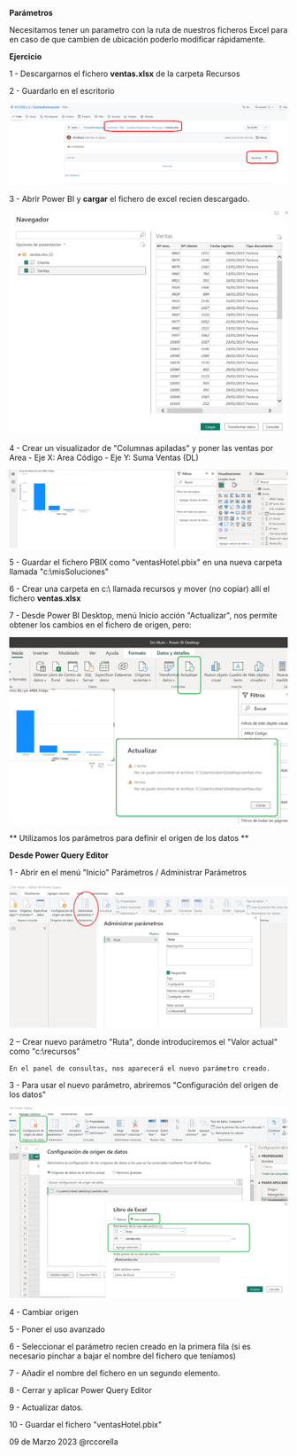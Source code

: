 ﻿

**Parámetros**

Necesitamos tener un parametro con la ruta de nuestros ficheros Excel para en caso de que cambien de ubicación poderlo modificar rápidamente.

**Ejercicio**

1 - Descargarnos el fichero **ventas.xlsx** de la carpeta Recursos

2 - Guardarlo en el escritorio

![](Recursos/download.png)

3 - Abrir Power BI y **cargar** el fichero de excel recien descargado.

![](Recursos/excel.png)

4 - Crear un visualizador de "Columnas apiladas" y poner las ventas por Area
	- Eje X: Area Código
	- Eje Y: Suma Ventas (DL)
	
![](Recursos/ventasAreas.png)	

5 - Guardar el fichero PBIX como "ventasHotel.pbix" en una nueva carpeta llamada "c:\misSoluciones"

6 - Crear una carpeta en c:\ llamada recursos y mover (no copiar) allí el fichero **ventas.xlsx**

7 - Desde Power BI Desktop, menú Inicio acción "Actualizar", nos permite obtener los cambios en el fichero de origen, pero:

![](Recursos/error.png)	


** Utilizamos los parámetros para definir el origen de los datos  **


**Desde Power Query Editor**


1 - Abrir en el menú "Inicio" Parámetros / Administrar Parámetros

![](Recursos/param01.png)

2 – Crear nuevo parámetro "Ruta", donde introduciremos el "Valor actual" como "c:\recursos\"

	En el panel de consultas, nos aparecerá el nuevo parámetro creado.

3 - Para usar el nuevo parámetro, abriremos "Configuración del origen de los datos"

![](Recursos/param02.png)

4 - Cambiar origen

5 - Poner el uso avanzado

6 - Seleccionar el parámetro recien creado en la primera fila (si es necesario pinchar a bajar el nombre del fichero que teníamos)

7 - Añadir el nombre del fichero en un segundo elemento.

8 - Cerrar y aplicar Power Query Editor

9 - Actualizar datos.

10 - Guardar el fichero "ventasHotel.pbix"


09 de Marzo 2023        @rccorella
